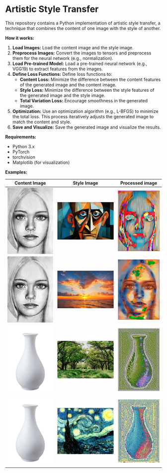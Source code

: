 # Artistic Style Transfer

This repository contains a Python implementation of artistic style transfer, a technique that combines the content of one image with the style of another.

**How it works:**

1. **Load Images:** Load the content image and the style image.
2. **Preprocess Images:** Convert the images to tensors and preprocess them for the neural network (e.g., normalization).
3. **Load Pre-trained Model:** Load a pre-trained neural network (e.g., VGG19) to extract features from the images.
4. **Define Loss Functions:** Define loss functions to:
   - **Content Loss:** Minimize the difference between the content features of the generated image and the content image.
   - **Style Loss:** Minimize the difference between the style features of the generated image and the style image.
   - **Total Variation Loss:** Encourage smoothness in the generated image.
5. **Optimization:** Use an optimization algorithm (e.g., L-BFGS) to minimize the total loss. This process iteratively adjusts the generated image to match the content and style.
6. **Save and Visualize:** Save the generated image and visualize the results.

**Requirements:**

- Python 3.x
- PyTorch
- torchvision
- Matplotlib (for visualization)

**Examples:**

| Content Image                           | Style Image                                  | Processed image                                        |
|-----------------------------------------|----------------------------------------------|--------------------------------------------------------|
| ![GitHub Image](./InputImages/sketch.jpg) | ![GitHub Image](./InputImages/picasso.jpg)   | ![GitHub Image](./ProcessedImages/sketch_picasso.jpg)  |
| ![GitHub Image](./InputImages/sketch.jpg) | ![GitHub Image](./InputImages/sunset.jpg)    | ![GitHub Image](./ProcessedImages/sketch_sunset.jpg)   |
| ![GitHub Image](./InputImages/vase.jpg) | ![GitHub Image](./InputImages/greenforest.jpg) | ![GitHub Image](./ProcessedImages/vase_greenforest.jpg) |
| ![GitHub Image](./InputImages/vase.jpg) | ![GitHub Image](./InputImages/StarryNight.jpg) | ![GitHub Image](./ProcessedImages/vase_StarryNight.jpg) |
